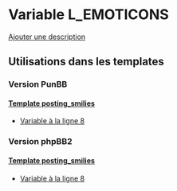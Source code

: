# Variable L_EMOTICONS
[Ajouter une description](https://fa-tvars.appspot.com/var/L_EMOTICONS)

## Utilisations dans les templates

### Version PunBB

#### [Template posting_smilies](punbb/posting_smilies.md)
* [Variable &agrave; la ligne 8](../punbb/posting_smilies.tpl#L8)

### Version phpBB2

#### [Template posting_smilies](subsilver/posting_smilies.md)
* [Variable &agrave; la ligne 8](../subsilver/posting_smilies.tpl#L8)